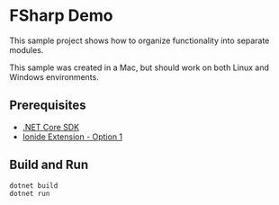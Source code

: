 # FSharp Demo

This sample project shows how to organize functionality into separate modules.


This sample was created in a Mac, but should work on both Linux and Windows environments. 

## Prerequisites

- [.NET Core SDK](https://www.microsoft.com/net/download/macos)  
- [Ionide Extension - Option 1](https://fsharp.org/use/mac/)


## Build and Run

```bash
dotnet build
dotnet run
```
